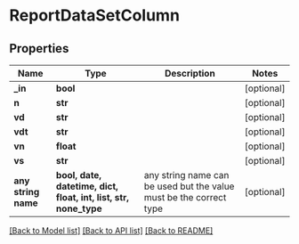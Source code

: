 # ReportDataSetColumn


## Properties
Name | Type | Description | Notes
------------ | ------------- | ------------- | -------------
**_in** | **bool** |  | [optional] 
**n** | **str** |  | [optional] 
**vd** | **str** |  | [optional] 
**vdt** | **str** |  | [optional] 
**vn** | **float** |  | [optional] 
**vs** | **str** |  | [optional] 
**any string name** | **bool, date, datetime, dict, float, int, list, str, none_type** | any string name can be used but the value must be the correct type | [optional]

[[Back to Model list]](../README.md#documentation-for-models) [[Back to API list]](../README.md#documentation-for-api-endpoints) [[Back to README]](../README.md)


